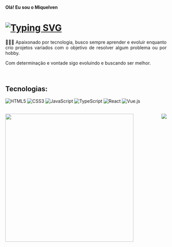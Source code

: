 #### Olá! Eu sou o **Miquelven** 

# [![Typing SVG](https://readme-typing-svg.herokuapp.com?font=Fira+Code&weight=700&size=29&pause=1000&color=F7F7F7&background=FFFFFF00&center=verdadeiro&vCenter=falso&repeat=verdadeiro&random=falso&width=435&lines=Desenvolvedor+%7C+Front-End)](https://git.io/typing-svg)

<div align='justify'>
  <p>
  👨🏻‍💻 Apaixonado por tecnologia, busco sempre aprender e evoluir enquanto crio projetos variados com o objetivo de resolver algum problema ou por hobby. 
  </p>
  <p>
    Com determinação e vontade sigo evoluindo e buscando ser melhor.
  </p>
</div> </br> 
<div style='display:inline-block'>
  
## Tecnologias:
  
  ![HTML5](https://img.shields.io/badge/html5-%23E34F26.svg?style=for-the-badge&logo=html5&logoColor=white)
  ![CSS3](https://img.shields.io/badge/css3-%231572B6.svg?style=for-the-badge&logo=css3&logoColor=white)
  ![JavaScript](https://img.shields.io/badge/javascript-%23323330.svg?style=for-the-badge&logo=javascript&logoColor=%23F7DF1E)
  ![TypeScript](https://img.shields.io/badge/typescript-%23007ACC.svg?style=for-the-badge&logo=typescript&logoColor=white)
  ![React](https://img.shields.io/badge/react-%2320232a.svg?style=for-the-badge&logo=react&logoColor=%2361DAFB)
  ![Vue.js](https://img.shields.io/badge/vuejs-%2335495e.svg?style=for-the-badge&logo=vuedotjs&logoColor=%234FC08D)
</div> </br> </br> 


  <div align='center'>
  <img align='left'  width='400rem' src='https://github-readme-stats.vercel.app/api/top-langs/?username=miquelven&layout=compact&theme=dracula'>
<img align='right' src='https://github-readme-stats.vercel.app/api?username=miquelven&theme=tokyonight&rank_icon=github&show_owner=true&hide_title=fals&card_width=300&show_icons=true&bg_color=90,000000,040449&hide=stars,prs,issues,contribs'/>

  </div>


